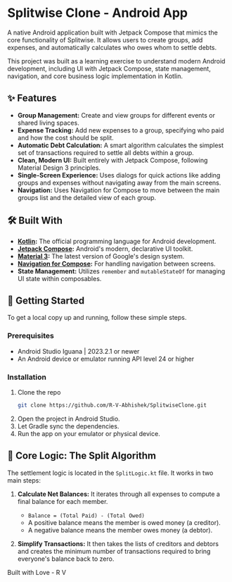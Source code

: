 # Splitwise Clone - Android App

A native Android application built with Jetpack Compose that mimics the core functionality of Splitwise. It allows users to create groups, add expenses, and automatically calculates who owes whom to settle debts.

This project was built as a learning exercise to understand modern Android development, including UI with Jetpack Compose, state management, navigation, and core business logic implementation in Kotlin.

## ✨ Features

- **Group Management:** Create and view groups for different events or shared living spaces.
- **Expense Tracking:** Add new expenses to a group, specifying who paid and how the cost should be split.
- **Automatic Debt Calculation:** A smart algorithm calculates the simplest set of transactions required to settle all debts within a group.
- **Clean, Modern UI:** Built entirely with Jetpack Compose, following Material Design 3 principles.
- **Single-Screen Experience:** Uses dialogs for quick actions like adding groups and expenses without navigating away from the main screens.
- **Navigation:** Uses Navigation for Compose to move between the main groups list and the detailed view of each group.

## 🛠️ Built With

- **[Kotlin](https://kotlinlang.org/):** The official programming language for Android development.
- **[Jetpack Compose](https://developer.android.com/jetpack/compose):** Android's modern, declarative UI toolkit.
- **[Material 3](https://m3.material.io/):** The latest version of Google's design system.
- **[Navigation for Compose](https://developer.android.com/jetpack/compose/navigation):** For handling navigation between screens.
- **State Management:** Utilizes `remember` and `mutableStateOf` for managing UI state within composables.

## 🚀 Getting Started

To get a local copy up and running, follow these simple steps.

### Prerequisites

- Android Studio Iguana | 2023.2.1 or newer
- An Android device or emulator running API level 24 or higher

### Installation

1.  Clone the repo
    ```sh
    git clone https://github.com/R-V-Abhishek/SplitwiseClone.git
    ```
2.  Open the project in Android Studio.
3.  Let Gradle sync the dependencies.
4.  Run the app on your emulator or physical device.

## 🧠 Core Logic: The Split Algorithm

The settlement logic is located in the `SplitLogic.kt` file. It works in two main steps:

1.  **Calculate Net Balances:** It iterates through all expenses to compute a final balance for each member.
    - `Balance = (Total Paid) - (Total Owed)`
    - A positive balance means the member is owed money (a creditor).
    - A negative balance means the member owes money (a debtor).

2.  **Simplify Transactions:** It then takes the lists of creditors and debtors and creates the minimum number of transactions required to bring everyone's balance back to zero.

Built with Love - R V